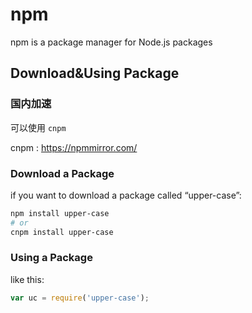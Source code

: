 # npm

npm is a package manager for Node.js packages

## Download&Using Package

### 国内加速

可以使用 `cnpm`

cnpm : https://npmmirror.com/

### Download a Package

if you want to download a package called “upper-case”:

```bash
npm install upper-case
# or 
cnpm install upper-case
```

### Using a Package

like this:

```javascript
var uc = require('upper-case');
```
